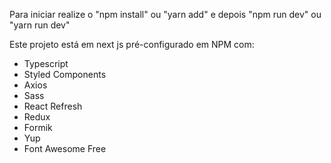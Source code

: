 Para iniciar realize o "npm install" ou "yarn add" e depois "npm run dev" ou "yarn run dev"

Este projeto está em next js pré-configurado em NPM com:

- Typescript
- Styled Components
- Axios
- Sass
- React Refresh
- Redux
- Formik
- Yup
- Font Awesome Free
